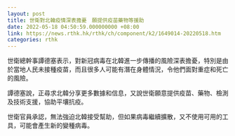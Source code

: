 ```yaml
---
layout: post
title: 世衛對北韓疫情深表擔憂　願提供疫苗藥物等援助
date: 2022-05-18 04:50:59.000000000 +08:00
link: https://news.rthk.hk/rthk/ch/component/k2/1649014-20220518.htm
categories: rthk
---
```


世衛總幹事譚德塞表示，對新冠病毒在北韓進一步傳播的風險深表擔憂，特別是由於當地人民未接種疫苗，而且很多人可能有潛在身體情況，令他們面對重症和死亡的風險。

譚德塞說，正尋求北韓分享更多數據和信息，又說世衛願意提供疫苗、藥物、檢測及技術支援，協助平壤抗疫。

世衛官員承認，無法強迫北韓接受幫助，但如果病毒繼續擴散，又不使用可用的工具，可能會產生新的變種病毒。
